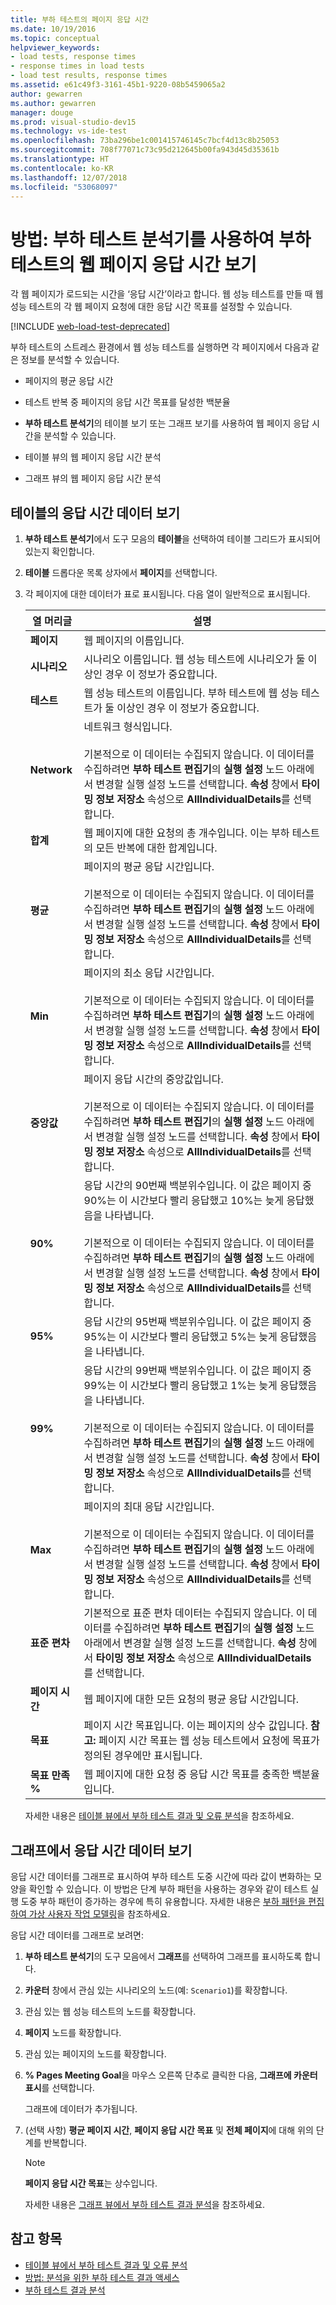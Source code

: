 ```yaml
---
title: 부하 테스트의 페이지 응답 시간
ms.date: 10/19/2016
ms.topic: conceptual
helpviewer_keywords:
- load tests, response times
- response times in load tests
- load test results, response times
ms.assetid: e61c49f3-3161-45b1-9220-08b5459065a2
author: gewarren
ms.author: gewarren
manager: douge
ms.prod: visual-studio-dev15
ms.technology: vs-ide-test
ms.openlocfilehash: 73ba296be1c001415746145c7bcf4d13c8b25053
ms.sourcegitcommit: 708f77071c73c95d212645b00fa943d45d35361b
ms.translationtype: HT
ms.contentlocale: ko-KR
ms.lasthandoff: 12/07/2018
ms.locfileid: "53068097"
---
```

# <a name="how-to-view-web-page-response-time-in-a-load-test-using-the-load-test-analyzer"></a>방법: 부하 테스트 분석기를 사용하여 부하 테스트의 웹 페이지 응답 시간 보기

각 웹 페이지가 로드되는 시간을 ‘응답 시간’이라고 합니다. 웹 성능 테스트를 만들 때 웹 성능 테스트의 각 웹 페이지 요청에 대한 응답 시간 목표를 설정할 수 있습니다.

[!INCLUDE [web-load-test-deprecated](includes/web-load-test-deprecated.md)]

부하 테스트의 스트레스 환경에서 웹 성능 테스트를 실행하면 각 페이지에서 다음과 같은 정보를 분석할 수 있습니다.

-   페이지의 평균 응답 시간

-   테스트 반복 중 페이지의 응답 시간 목표를 달성한 백분율

-   **부하 테스트 분석기**의 테이블 보기 또는 그래프 보기를 사용하여 웹 페이지 응답 시간을 분석할 수 있습니다.

-   테이블 뷰의 웹 페이지 응답 시간 분석

-   그래프 뷰의 웹 페이지 응답 시간 분석

## <a name="view-response-time-data-in-a-table"></a>테이블의 응답 시간 데이터 보기

1. **부하 테스트 분석기**에서 도구 모음의 **테이블**을 선택하여 테이블 그리드가 표시되어 있는지 확인합니다.

2. **테이블** 드롭다운 목록 상자에서 **페이지**를 선택합니다.

3. 각 페이지에 대한 데이터가 표로 표시됩니다. 다음 열이 일반적으로 표시됩니다.

   |열 머리글|설명|
   |-|-|
   |**페이지**|웹 페이지의 이름입니다.|
   |**시나리오**|시나리오 이름입니다. 웹 성능 테스트에 시나리오가 둘 이상인 경우 이 정보가 중요합니다.|
   |**테스트**|웹 성능 테스트의 이름입니다. 부하 테스트에 웹 성능 테스트가 둘 이상인 경우 이 정보가 중요합니다.|
   |**Network**|네트워크 형식입니다.<br /><br /> 기본적으로 이 데이터는 수집되지 않습니다. 이 데이터를 수집하려면 **부하 테스트 편집기**의 **실행 설정** 노드 아래에서 변경할 실행 설정 노드를 선택합니다. **속성** 창에서 **타이밍 정보 저장소** 속성으로 **AllIndividualDetails**를 선택합니다.|
   |**합계**|웹 페이지에 대한 요청의 총 개수입니다. 이는 부하 테스트의 모든 반복에 대한 합계입니다.|
   |**평균**|페이지의 평균 응답 시간입니다.<br /><br /> 기본적으로 이 데이터는 수집되지 않습니다. 이 데이터를 수집하려면 **부하 테스트 편집기**의 **실행 설정** 노드 아래에서 변경할 실행 설정 노드를 선택합니다. **속성** 창에서 **타이밍 정보 저장소** 속성으로 **AllIndividualDetails**를 선택합니다.|
   |**Min**|페이지의 최소 응답 시간입니다.<br /><br /> 기본적으로 이 데이터는 수집되지 않습니다. 이 데이터를 수집하려면 **부하 테스트 편집기**의 **실행 설정** 노드 아래에서 변경할 실행 설정 노드를 선택합니다. **속성** 창에서 **타이밍 정보 저장소** 속성으로 **AllIndividualDetails**를 선택합니다.|
   |**중앙값**|페이지 응답 시간의 중앙값입니다.<br /><br /> 기본적으로 이 데이터는 수집되지 않습니다. 이 데이터를 수집하려면 **부하 테스트 편집기**의 **실행 설정** 노드 아래에서 변경할 실행 설정 노드를 선택합니다. **속성** 창에서 **타이밍 정보 저장소** 속성으로 **AllIndividualDetails**를 선택합니다.|
   |**90%**|응답 시간의 90번째 백분위수입니다. 이 값은 페이지 중 90%는 이 시간보다 빨리 응답했고 10%는 늦게 응답했음을 나타냅니다.<br /><br /> 기본적으로 이 데이터는 수집되지 않습니다. 이 데이터를 수집하려면 **부하 테스트 편집기**의 **실행 설정** 노드 아래에서 변경할 실행 설정 노드를 선택합니다. **속성** 창에서 **타이밍 정보 저장소** 속성으로 **AllIndividualDetails**를 선택합니다.|
   |**95%**|응답 시간의 95번째 백분위수입니다. 이 값은 페이지 중 95%는 이 시간보다 빨리 응답했고 5%는 늦게 응답했음을 나타냅니다.|
   |**99%**|응답 시간의 99번째 백분위수입니다. 이 값은 페이지 중 99%는 이 시간보다 빨리 응답했고 1%는 늦게 응답했음을 나타냅니다.<br /><br /> 기본적으로 이 데이터는 수집되지 않습니다. 이 데이터를 수집하려면 **부하 테스트 편집기**의 **실행 설정** 노드 아래에서 변경할 실행 설정 노드를 선택합니다. **속성** 창에서 **타이밍 정보 저장소** 속성으로 **AllIndividualDetails**를 선택합니다.|
   |**Max**|페이지의 최대 응답 시간입니다.<br /><br /> 기본적으로 이 데이터는 수집되지 않습니다. 이 데이터를 수집하려면 **부하 테스트 편집기**의 **실행 설정** 노드 아래에서 변경할 실행 설정 노드를 선택합니다. **속성** 창에서 **타이밍 정보 저장소** 속성으로 **AllIndividualDetails**를 선택합니다.|
   |**표준 편차**|기본적으로 표준 편차 데이터는 수집되지 않습니다. 이 데이터를 수집하려면 **부하 테스트 편집기**의 **실행 설정** 노드 아래에서 변경할 실행 설정 노드를 선택합니다. **속성** 창에서 **타이밍 정보 저장소** 속성으로 **AllIndividualDetails**를 선택합니다.|
   |**페이지 시간**|웹 페이지에 대한 모든 요청의 평균 응답 시간입니다.|
   |**목표**|페이지 시간 목표입니다. 이는 페이지의 상수 값입니다. **참고:**  페이지 시간 목표는 웹 성능 테스트에서 요청에 목표가 정의된 경우에만 표시됩니다.|
   |**목표 만족 %**|웹 페이지에 대한 요청 중 응답 시간 목표를 충족한 백분율입니다.|

   자세한 내용은 [테이블 뷰에서 부하 테스트 결과 및 오류 분석](../test/analyze-load-test-results-and-errors-in-the-tables-view.md)을 참조하세요.

## <a name="view-response-time-data-in-a-graph"></a>그래프에서 응답 시간 데이터 보기

응답 시간 데이터를 그래프로 표시하여 부하 테스트 도중 시간에 따라 값이 변화하는 모양을 확인할 수 있습니다. 이 방법은 단계 부하 패턴을 사용하는 경우와 같이 테스트 실행 도중 부하 패턴이 증가하는 경우에 특히 유용합니다. 자세한 내용은 [부하 패턴을 편집하여 가상 사용자 작업 모델링](../test/edit-load-patterns-to-model-virtual-user-activities.md)을 참조하세요.

응답 시간 데이터를 그래프로 보려면:

1. **부하 테스트 분석기**의 도구 모음에서 **그래프**를 선택하여 그래프를 표시하도록 합니다.

2. **카운터** 창에서 관심 있는 시나리오의 노드(예: `Scenario1`)를 확장합니다.

3. 관심 있는 웹 성능 테스트의 노드를 확장합니다.

4. **페이지** 노드를 확장합니다.

5. 관심 있는 페이지의 노드를 확장합니다.

6. **% Pages Meeting Goal**을 마우스 오른쪽 단추로 클릭한 다음, **그래프에 카운터 표시**를 선택합니다.

    그래프에 데이터가 추가됩니다.

7. (선택 사항) **평균 페이지 시간**, **페이지 응답 시간 목표** 및 **전체 페이지**에 대해 위의 단계를 반복합니다.

   > [!NOTE]
   > **페이지 응답 시간 목표**는 상수입니다.

   자세한 내용은 [그래프 뷰에서 부하 테스트 결과 분석](../test/analyze-load-test-results-in-the-graphs-view.md)을 참조하세요.

## <a name="see-also"></a>참고 항목

- [테이블 뷰에서 부하 테스트 결과 및 오류 분석](../test/analyze-load-test-results-and-errors-in-the-tables-view.md)
- [방법: 분석을 위한 부하 테스트 결과 액세스](../test/how-to-access-load-test-results-for-analysis.md)
- [부하 테스트 결과 분석](../test/analyze-load-test-results-using-the-load-test-analyzer.md)